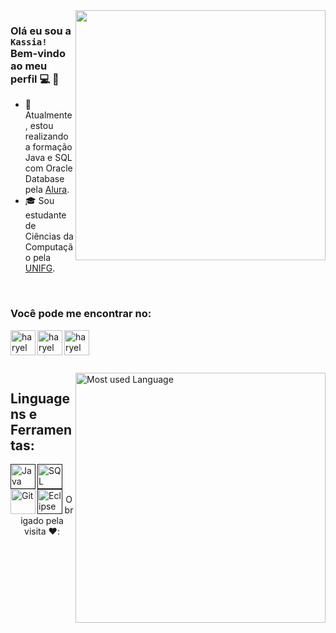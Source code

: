 <img align="right" width="400" src="https://blog.trello.com/hs-fs/hubfs/Trello%20Beginners/spongebob.gif?width=360&name=spongebob.gif" />


### Olá eu sou a `Kassia!` Bem-vindo ao meu perfil 💻 👧


- :rocket: Atualmente, estou realizando a formação Java e SQL com Oracle Database pela [Alura](https://www.alura.com.br).
- :mortar_board: Sou estudante de Ciências da Computação pela [UNIFG](https://unifg.edu.br/).

<br />


### Você pode me encontrar no: 
[<img align="left" alt="haryel gillet ramalho | LinkedIn" width="40px" src="https://cdn3.iconfinder.com/data/icons/free-social-icons/67/linkedin_circle_color-256.png" />][linkedin]
[<img align="left" alt="haryel gillet ramalho | Github" width="40px" src="https://cdn4.iconfinder.com/data/icons/social-media-logos-6/512/71-github-512.png" />][github]
[<img align="left" alt="haryel gillet ramalho | E-mail" width="40px" src="https://cdn2.iconfinder.com/data/icons/social-icons-circular-color/512/gmail-256.png" />][gmail]

<br />
<br />
<br />
<br />


<img align="right" width="400" src="https://github-readme-stats.vercel.app/api/top-langs/?username=KassiaOliveira&layout=compact&theme=algolia" alt="Most used Language" />

## Linguagens e Ferramentas:

<div>
  <a href=""> 
    <img align="left" alt="Java" width="40px" src="https://cdn4.iconfinder.com/data/icons/logos-and-brands/512/181_Java_logo_logos-256.png" /> 
  </a>
  <a href="">
    <img align="left" alt="SQL" width="40px" src="https://cdn1.iconfinder.com/data/icons/hawcons/32/699166-icon-89-document-file-sql-256.png" />
  </a>
  <a src="">
       <img align="left" alt="Git" width="40px" src="https://cdn3.iconfinder.com/data/icons/social-media-2169/24/social_media_social_media_logo_git-256.png" />
    </a>
  <a href="">
    <img align="left" alt="Eclipse" width="40px" src="https://cdn2.iconfinder.com/data/icons/metro-uinvert-dock/256/Eclipse.png" />
  </a>
  
<div/>
  
 <br/><br/>

<div align="center" >
   <p>Obrigado pela visita ❤️:</p>
</div>
 
[linkedin]: https://www.linkedin.com/in/kassiaosilva
[github]: https://github.com/KassiaOliveira
[gmail]: mailto:kassiaoliveira998@gmail.com

